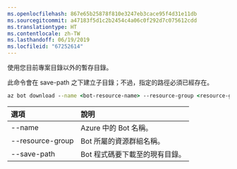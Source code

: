 ```yaml
---
ms.openlocfilehash: 867e65b25878f810e3247eb3cace95f4d31e11db
ms.sourcegitcommit: a47183f5d1c2b2454c4a06c0f292d7c075612cdd
ms.translationtype: HT
ms.contentlocale: zh-TW
ms.lasthandoff: 06/19/2019
ms.locfileid: "67252614"
---
```

使用您目前專案目錄以外的暫存目錄。 

此命令會在 save-path 之下建立子目錄；不過，指定的路徑必須已經存在。

```cmd
az bot download --name <bot-resource-name> --resource-group <resource-group-name> --save-path "<path>"
```

| 選項 | 說明 |
|:---|:---|
| --name | Azure 中的 Bot 名稱。 |
| --resource-group | Bot 所屬的資源群組名稱。 |
| --save-path | Bot 程式碼要下載至的現有目錄。 |